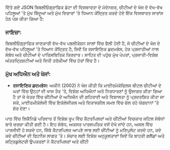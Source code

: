 ਦਿੱਤੇ ਗਏ JSON ਬਿਬਲੀਓਗ੍ਰਾਫਿਕ ਡੇਟਾ ਦੀ ਵਿਸਥਾਰਤਾ ਦੇ ਮੱਦੇਨਜ਼ਰ, ਚੀਟੀਆਂ ਦੇ ਖੋਜ ਦੇ ਵੱਖ-ਵੱਖ ਪਹਿਲੂਆਂ 'ਤੇ ਮੁੱਖ ਬਿੰਦੂਆਂ ਅਤੇ ਮੁੱਖ ਵਿਚਾਰਾਂ 'ਤੇ ਧਿਆਨ ਕੇਂਦ੍ਰਿਤ ਕਰਦੇ ਹੋਏ ਇੱਕ ਵਿਸਥਾਰਤ ਸਾਰਾਂਸ ਹੇਠ ਪੇਸ਼ ਕੀਤਾ ਗਿਆ ਹੈ:

### ਜਾਇਜ਼ਾ:
ਬਿਬਲੀਓਗ੍ਰਾਫਿਕ ਜਾਣਕਾਰੀ ਵੱਖ-ਵੱਖ ਪਬਲੀਕੇਸ਼ਨ ਸਾਲਾਂ ਵਿੱਚ ਫੈਲੀ ਹੋਈ ਹੈ, ਜੋ ਚੀਟੀਆਂ ਦੇ ਖੋਜ ਦੇ ਵੱਖ-ਵੱਖ ਪਹਿਲੂਆਂ 'ਤੇ ਧਿਆਨ ਕੇਂਦ੍ਰਿਤ ਹੈ, ਜਿਵੇਂ ਕਿ ਰਸਾਇਣਿਕ ਛਦਮਭੇਸ, ਹੋਰ ਪ੍ਰਜਾਤੀਆਂ ਨਾਲ ਸੰਬੰਧ ਅਤੇ ਚੀਟੀਆਂ ਦੇ ਪਾਰਿਸਥਿਤਿਕ ਕਿਰਦਾਰ। ਸਾਹਿਤ ਦੀ ਪਹੁੰਚ ਮੁੱਖ ਪੇਪਰਾਂ, ਪ੍ਰਜਾਤੀ-ਵਿਸ਼ੇਸ਼ ਅੰਤਰਦ੍ਰਿਸ਼ਟੀਆਂ ਅਤੇ ਵਿਧੀ ਤਰੱਕੀਆਂ ਵਿੱਚ ਹੋਰਾਂ ਵਿੱਚ ਹੈ।

### ਮੁੱਖ ਅਧਿਐਨ ਅਤੇ ਖੋਜਾਂ:
- **ਰਸਾਇਣਿਕ ਛਦਮਭੇਸ:** ਅਕੀਨੋ (2002) ਨੇ ਖੋਜ ਕੀਤੀ ਕਿ ਮਾਈਰਮੇਕੋਫਿਲਸ ਬੀਟਲ ਚੀਟੀਆਂ ਦੇ ਘਰਾਂ ਵਿੱਚ ਉਨ੍ਹਾਂ ਦੀ
ਖਾਸ ਤੌਰ 'ਤੇ, ਵਿਸ਼ੇਸ਼ ਅਧਿਐਨਾਂ ਅਤੇ ਨਿਰਧਾਰਣਾਂ ਨੂੰ ਉਜਾਗਰ ਕੀਤਾ ਗਿਆ ਹੈ ਤਾਂ ਜੋ ਖੇਤਰ ਵਿੱਚ ਚੀਂਟੀਆਂ ਦੇ ਅਧਿਐਨ ਦੀ ਗਹਿਰਾਈ ਅਤੇ ਵਿਸ਼ਾਲਤਾ ਨੂੰ ਪ੍ਰਦਰਸ਼ਿਤ ਕੀਤਾ ਜਾ ਸਕੇ, ਮਾਈਰਮੀਕੋਲੋਜੀ ਵਿੱਚ ਇਕੋਲੋਜੀਕਲ ਅਤੇ ਵਿਕਾਸਸ਼ੀਲ ਸਮਝ ਵਿੱਚ ਚੱਲ ਰਹੇ ਯੋਗਦਾਨਾਂ 'ਤੇ ਜ਼ੋਰ ਦੇਣਾ।

ਪਾਠ ਵਿੱਚ ਲਿਕੈਨਿਡੇ ਪਰਿਵਾਰ ਤੋਂ ਵਿਸ਼ੇਸ਼ ਰੂਪ ਵਿੱਚ ਕੈਟਰਪਿਲਰਾਂ ਅਤੇ ਚੀਂਟੀਆਂ ਵਿਚਕਾਰ ਜਟਿਲ ਸੰਬੰਧਾਂ ਬਾਰੇ ਚਰਚਾ ਕੀਤੀ ਗਈ ਹੈ। ਇਹ ਸੰਬੰਧ, ਅਕਸਰ ਪਾਰਸਪਰਿਕ ਵਜੋਂ ਦੇਖੇ ਜਾਂਦੇ ਹਨ, ਅਸਲ ਵਿੱਚ ਪਾਰਜੀਵੀ ਹੋ ਸਕਦੇ ਹਨ, ਜਿੱਥੇ ਕੈਟਰਪਿਲਰ ਆਪਣੇ ਲਾਭ ਲਈ ਚੀਂਟੀਆਂ ਨੂੰ ਮਣਿਪੁਲੇਟ ਕਰਦੇ ਹਨ, ਕਦੇ ਕਦੇ ਚੀਂਟੀਆਂ ਦੀ ਫਿਟਨੈਸ ਲਾਗਤ 'ਤੇ। ਸੰਚਾਰ ਲਈ ਵਿਸ਼ੇਸ਼ ਅਨੁਕੂਲਤਾਵਾਂ ਜਿਵੇਂ ਕਿ ਬਾਹਰੀ ਗਲੈਂਡਾਂ ਅਤੇ ਸਟ੍ਰਿਡੁਲੇਟਰੀ ਉਪਕਰਣਾਂ ਨੇ ਕੈਟਰਪਿਲਰਾਂ ਅਤੇ ਚੀਂਟੀ
